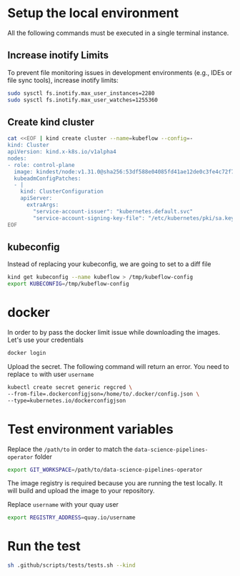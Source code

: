 # Setup the local environment

All the following commands must be executed in a single terminal instance.

## Increase inotify Limits
To prevent file monitoring issues in development environments (e.g., IDEs or file sync tools), increase inotify limits:
```bash
sudo sysctl fs.inotify.max_user_instances=2280
sudo sysctl fs.inotify.max_user_watches=1255360
```
## Create kind cluster
```bash
cat <<EOF | kind create cluster --name=kubeflow --config=-
kind: Cluster
apiVersion: kind.x-k8s.io/v1alpha4
nodes:
- role: control-plane
  image: kindest/node:v1.31.0@sha256:53df588e04085fd41ae12de0c3fe4c72f7013bba32a20e7325357a1ac94ba865
  kubeadmConfigPatches:
  - |
    kind: ClusterConfiguration
    apiServer:
      extraArgs:
        "service-account-issuer": "kubernetes.default.svc"
        "service-account-signing-key-file": "/etc/kubernetes/pki/sa.key"
EOF
```

## kubeconfig
Instead of replacing your kubeconfig, we are going to set to a diff file
```bash
kind get kubeconfig --name kubeflow > /tmp/kubeflow-config
export KUBECONFIG=/tmp/kubeflow-config
```
# docker
In order to by pass the docker limit issue while downloading the images. Let's use your credentials
```bash
docker login
```

Upload the secret. The following command will return an error. You need to replace `to` with user `username`
```bash
kubectl create secret generic regcred \
--from-file=.dockerconfigjson=/home/to/.docker/config.json \
--type=kubernetes.io/dockerconfigjson
```

# Test environment variables
Replace the `/path/to` in order to match the `data-science-pipelines-operator` folder
```bash
export GIT_WORKSPACE=/path/to/data-science-pipelines-operator
```
The image registry is required because you are running the test locally.
It will build and upload the image to your repository.

Replace `username` with your quay user
```bash
export REGISTRY_ADDRESS=quay.io/username
```

# Run the test
```bash
sh .github/scripts/tests/tests.sh --kind
```
